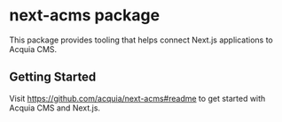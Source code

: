 # next-acms package

This package provides tooling that helps connect Next.js applications to Acquia CMS.

## Getting Started

Visit https://github.com/acquia/next-acms#readme to get started with Acquia CMS and Next.js.
